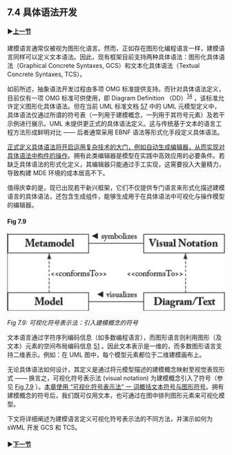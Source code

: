 ## 7.4 具体语法开发

#### ▶[上一节](3.md)

建模语言通常仅被视为图形化语言。然而，正如存在图形化编程语言一样，建模语言同样可以定义文本语法。因此，现有框架目前支持两种具体语法：图形化具体语法（Graphical Concrete Syntaxes, GCS）和文本化具体语法（Textual Concrete Syntaxes, TCS）。

如前所述，抽象语法开发过程由多项 OMG 标准提供支持。而针对具体语法定义，目前仅有一项 OMG 标准可供使用，即 Diagram Definition （DD）<sup>[14](0.md#14)</sup> ，该标准允许定义图形化具体语法。但在当前 UML 标准文档 [57](../bibliography.md#57) 中的 UML 元模型定义中，具体语法仅通过所谓的符号表（一列用于建模概念，一列用于其符号元素）及若干示例进行展示。UML 未提供更正式的具体语法定义。这与传统基于文本的语言工程方法形成鲜明对比 —— 后者通常采用 EBNF 语法等形式化手段定义具体语法。

<ins>正式定义具体语法将开启运用复杂技术的大门，例如自动生成编辑器，从而实现对具体语法中构件的操作</ins>。拥有此类编辑器是模型在实践中高效应用的必要条件。若缺乏具体语法的形式化定义，其编辑器只能通过手工实现，这需要投入大量精力，导致构建 MDE 环境的成本居高不下。

值得庆幸的是，现已出现若干新兴框架，它们不仅提供专门语言来形式化描述建模语言的具体语法，还包含生成组件，能够生成用于在具体语法中可视化与操作模型的编辑器。

#### Fig 7.9
![Fig 7.9](../img/fig7.9.png)

*Fig 7.9: 可视化符号表示法：引入建模概念的符号*

文本语言通过字符序列编码信息（如多数编程语言），而图形语言则利用图形（及文本）元素的空间布局编码信息 [51](../bibliography.md#51) 。因此文本表示是一维的，而多数图形语言支持二维表示。例如：在 UML 图中，每个模型元素都位于二维建模画布上。

无论具体语法如何设计，其定义是通过将元模型描述的建模概念映射至视觉表现形式 —— 换言之，可视化符号表示法 (visual notation) 为建模概念引入了符号（参见 [Fig 7.9](#fig-79) ）。<ins>本章使用 “可视化符号表示法” 一 词概括文本符号与图形符号</ins>。拥有建模概念的符号后，我们既可仅用文本，也可通过在图中排列图形元素来可视化模型。

下文将详细阐述为建模语言定义可视化符号表示法的不同方法，并演示如何为 sWML 开发 GCS 和 TCS。

#### ▶[下一节](5.md)
